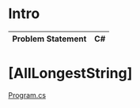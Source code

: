# Intro 
|Problem Statement|C#|
|---|---|
# [AllLongestString]  
[Program.cs](https://github.com/suren-vanyan/CodeSignal/blob/master/Intro/AllLongestString/AllLongestString/Program.cs)






